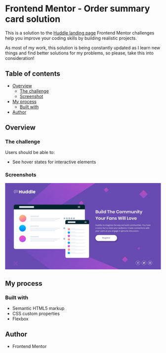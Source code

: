 # Frontend Mentor - Order summary card solution

This is a solution to the [Huddle landing page](https://www.frontendmentor.io/challenges/huddle-landing-page-with-a-single-introductory-section-B_2Wvxgi0) Frontend Mentor challenges help you improve your coding skills by building realistic projects. 

As most of my work, this solution is being constantly updated as I learn new things and find better solutions for my problems, so please, take this into consideration!

## Table of contents

- [Overview](#overview)
  - [The challenge](#the-challenge)
  - [Screenshot](#screenshot)
- [My process](#my-process)
  - [Built with](#built-with)
- [Author](#author)

## Overview

### The challenge

Users should be able to:

- See hover states for interactive elements

### Screenshots

![](./screenshots/desktop-design.jpg)

## My process

### Built with

- Semantic HTML5 markup
- CSS custom properties
- Flexbox

## Author

- Frontend Mentor 
